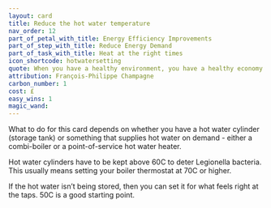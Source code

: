 ```yaml
---
layout: card
title: Reduce the hot water temperature
nav_order: 12
part_of_petal_with_title: Energy Efficiency Improvements
part_of_step_with_title: Reduce Energy Demand
part_of_task_with_title: Heat at the right times
icon_shortcode: hotwatersetting
quote: When you have a healthy environment, you have a healthy economy. That’s what the world is starting to understand.
attribution: François-Philippe Champagne 
carbon_number: 1
cost: £
easy_wins: 1
magic_wand: 
---
```


<p>What to do for this card depends on whether you have a hot water cylinder (storage tank) or something that supplies hot water on demand - either a combi-boiler or a point-of-service hot water heater. </p><p>Hot water cylinders have to be kept above 60C to deter Legionella bacteria. This usually means setting your boiler thermostat at 70C or higher.</p><p>If the hot water isn’t being stored, then you can set it for what feels right at the taps.  50C is a good starting point.</p> 

